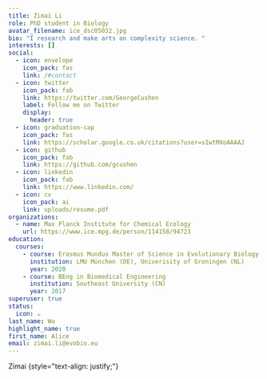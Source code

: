 ```yaml
---
title: Zimai Li
role: PhD student in Biology
avatar_filename: ice_dsc05032.jpg
bio: "I research and make arts on complexity science. "
interests: []
social:
  - icon: envelope
    icon_pack: fas
    link: /#contact
  - icon: twitter
    icon_pack: fab
    link: https://twitter.com/GeorgeCushen
    label: Follow me on Twitter
    display:
      header: true
  - icon: graduation-cap
    icon_pack: fas
    link: https://scholar.google.co.uk/citations?user=sIwtMXoAAAAJ
  - icon: github
    icon_pack: fab
    link: https://github.com/gcushen
  - icon: linkedin
    icon_pack: fab
    link: https://www.linkedin.com/
  - icon: cv
    icon_pack: ai
    link: uploads/resume.pdf
organizations:
  - name: Max Planck Institute for Chemical Ecology
    url: https://www.ice.mpg.de/person/114158/94723
education:
  courses:
    - course: Erasmus Mundus Master of Science in Evolutionary Biology
      institution: LMU München (DE), Univerisity of Groningen (NL)
      year: 2020
    - course: BEng in Biomedical Engineering
      institution: Southeast University (CN)
      year: 2017
superuser: true
status:
  icon: ☕️
last_name: Wu
highlight_name: true
first_name: Alice
email: zimai.li@evobio.eu
---
```

Zimai
{style="text-align: justify;"}